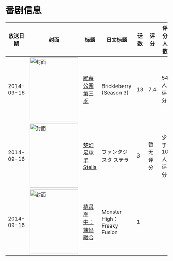 # 番剧信息

|放送日期|封面|标题|日文标题|话数|评分|评分人数|
|---|---|---|---|---|---|---|
|2014-09-16|<img src="https://lain.bgm.tv/pic/cover/c/d1/23/88412_JAzS5.jpg" alt="封面" style="width:150px;height:200px;object-fit:cover;">|[脆莓公园 第三季](https://bangumi.tv/subject/88412)|Brickleberry (Season 3)|13|7.4|54人评分|
|2014-09-16|<img src="https://lain.bgm.tv/pic/cover/c/40/60/103866_YQ4Q4.jpg" alt="封面" style="width:150px;height:200px;object-fit:cover;">|[梦幻足球手Stella](https://bangumi.tv/subject/103866)|ファンタジスタ ステラ|3|暂无评分|少于10人评分|
|2014-09-16|<img src="https://lain.bgm.tv/pic/cover/c/18/7f/523372_wmIZ9.jpg" alt="封面" style="width:150px;height:200px;object-fit:cover;">|[精灵高中：辣妈融合](https://bangumi.tv/subject/523372)|Monster High：Freaky Fusion|1|||
